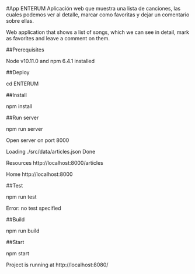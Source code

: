 #App ENTERUM
Aplicación web que muestra una lista de canciones, las cuales podemos ver al detalle, marcar como favoritas y dejar un comentario sobre ellas.

Web application that shows a list of songs, which we can see in detail, mark as favorites and leave a comment on them.

##Prerequisites

Node v10.11.0 and npm 6.4.1 installed 

##Deploy

cd ENTERUM

##Install

npm install

##Run server

npm run server

Open server on port 8000

Loading ./src/data/articles.json
Done

Resources
http://localhost:8000/articles

Home
http://localhost:8000

##Test

npm run test

Error: no test specified

##Build

npm run build

##Start

npm start

Project is running at http://localhost:8080/